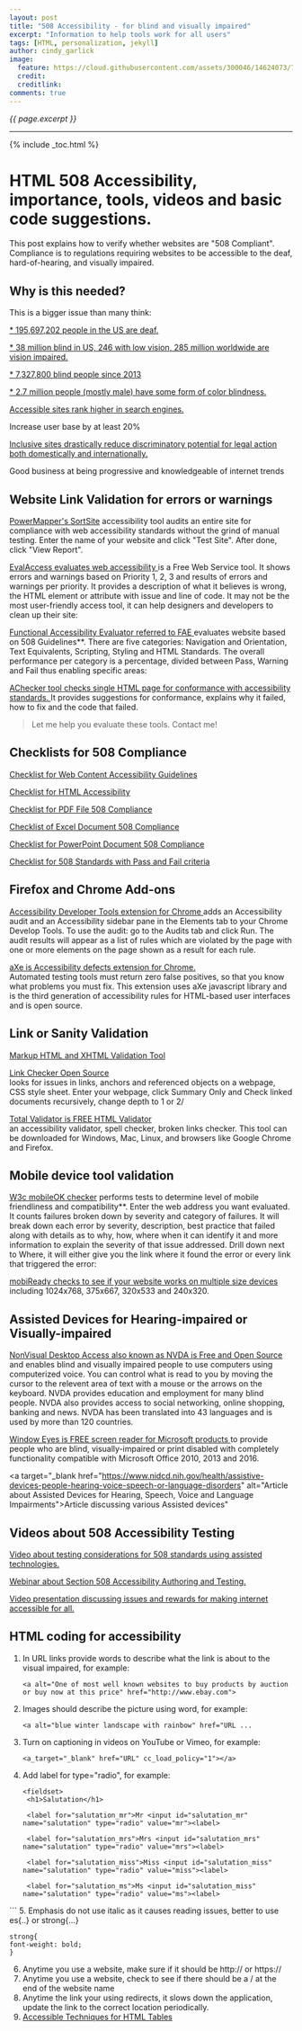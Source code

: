 ```yaml
---
layout: post
title: "508 Accessibility - for blind and visually impaired"
excerpt: "Information to help tools work for all users"
tags: [HTML, personalization, jekyll]
author: cindy_garlick
image:
  feature: https://cloud.githubusercontent.com/assets/300046/14624073/7b96364a-0594-11e6-9643-06decef9dbfd.jpg
  credit: 
  creditlink: 
comments: true
---
```

<i>{{ page.excerpt }}</i>
<hr />

{% include _toc.html %}
# HTML 508 Accessibility, importance, tools, videos and basic code suggestions.

This post explains how to verify whether websites are "508 Compliant". 
Compliance is to regulations requiring websites to be accessible to the deaf, hard-of-hearing, and visually impaired.

## Why is this needed?

This is a bigger issue than many think:

   <a target="_blank" href="http://libguides.gallaudet.edu/content.php?pid=119476&sid=1029190" 
                         alt="Statistics of deaf population">* 195,697,202 people in the US are deaf.</a>

   <a target="_blank" href="http://www.who.int/mediacentre/factsheets/fs282/en/" 
                         alt="38 million blind is statistics for Visually impaired population">* 38 million blind in US, 246 with low vision, 285 million worldwide are vision impaired.</a>
						 
   <a target="_blank" href="https://nfb.org/blindness-statistics" 
                         alt="Statistics of Blind impaired population">* 7,327,800 blind people since 2013</a>
						 
   <a target="_blank" href="http://www.colourblindawareness.org/colour-blindness/" 
                         alt="Statistics of color blind population">* 2.7 million people (mostly male) have some form of color blindness.</a>
   
   <a target="_blank" href="https://www.youtube.com/watch?v=HO3TdUb9uK8" cc_load_policy="1"
                         alt="Accessible sites rank higher in search engines.">Accessible sites rank higher in search engines.</a>
   
   Increase user base by at least 20%
   
   <a target="_blank" href="https://www.youtube.com/watch?v=HO3TdUb9uK8" cc_load_policy="1"
                         alt="Inclusive sites drastically reduce discriminatory potential for legal action both domestically and internationally.">Inclusive sites drastically reduce discriminatory potential for legal action both domestically and internationally.</a> 
   
   Good business at being progressive and knowledgeable of internet trends


## Website Link Validation for errors or warnings
  
<a target="_blank" href="http://www.powermapper.com/products/sortsite/ads/acc-section-508/?gclid=CMfzl_Lg38wCFVUkgQodQ8YA4A" 
                         alt="SortSite evaluates websites for accessibility">PowerMapper's SortSite</a> accessibility tool audits an entire site for compliance with web accessibility 
standards without the grind of manual testing. Enter the name of your website and click "Test Site". After done, click "View Report".
   
<a target="_blank" href="http://sipt07.si.ehu.es/evalaccess2/index.html" 
      alt="EvalAccess evaluates a website for Accessibility based on standards compliance.">EvalAccess evaluates web accessibility </a>is a Free Web Service tool.  It shows errors and warnings based on Priority 1, 2, 3 and results of errors and warnings per priority. It provides a description of what it believes is wrong, the HTML element or attribute with issue and line of code.  It may not be the most user-friendly access tool, it can help designers and developers to clean up their site:
   
<a target="_blank" href="https://fae.disability.illinois.edu/anonymous/?Anonymous%20Report=/" 
      alt="Functional Accessibility Evaluator tool evaluates a website for Accessibility based on 508 standards.">Functional Accessibility Evaluator referred to FAE </a>evaluates website based on 508 Guidelines**.  There are five categories: Navigation and Orientation, Text Equivalents, Scripting, Styling and HTML Standards.  The overall performance per category is a percentage, divided between Pass, Warning and Fail thus enabling specific areas:

<a target="_blank" href="http://achecker.ca/checker/" 
      alt="AChecker checks single HTML pages for accessibility standards.">AChecker tool checks single HTML page for conformance with accessibility standards. </a>It provides suggestions for conformance, explains why it failed, how to fix and the code that failed. 
				 
> Let me help you evaluate these tools. Contact me!


## Checklists for 508 Compliance

<a target="_blank" href="http://www.hhs.gov/web/section-508/making-files-accessible/checklist/ppt/index.html" 
                         alt="Checklist for evaluating PowerPoint documents">Checklist for Web Content Accessibility Guidelines </a>
   
<a target="_blank" href="http://www.hhs.gov/web/section-508/making-files-accessible/checklist/html/index.html" 
                         alt="Checklist for improving HTML code">Checklist for HTML Accessibility</a>

<a target="_blank" href="http://www.hhs.gov/web/section-508/making-files-accessible/checklist/pdf/index.html" 
                         alt="Checklist for evaluating PDF documents">Checklist for PDF File 508 Compliance</a>
						 
<a target="_blank" href="http://www.hhs.gov/web/section-508/making-files-accessible/checklist/excel/index.html" 
                         alt="Checklist for changing Excel documents">Checklist of Excel Document 508 Compliance</a>
                         
<a target="_blank" href="http://www.hhs.gov/web/section-508/making-files-accessible/checklist/ppt/index.html" 
                         alt="Checklist for evaluating PowerPoint documents">Checklist for PowerPoint Document 508 Compliance</a>
   
<a target="_blank" href="http://webaim.org/standards/508/checklist" 
                         alt="Checklist listing the 508 standards and Pass and Fail criteria">Checklist for 508 Standards with Pass and Fail criteria</a>
   
## Firefox and Chrome Add-ons

<a target="_blank" href="https://chrome.google.com/webstore/detail/accessibility-developer-t/fpkknkljclfencbdbgkenhalefipecmb?hl=en" 
                         alt="Extension that can be added to Chrome to help developers with Accessibility errors in an audit"> Accessibility Developer Tools extension for Chrome </a>
adds an Accessibility audit and an Accessibility sidebar pane in the Elements tab to your Chrome Develop Tools.  To use the audit: go to the Audits tab and click Run.  The audit results will appear as a list of rules which are violated by the page with one or more elements on the page shown as a result for each rule.

<a target="_blank" href="https://chrome.google.com/webstore/detail/axe/lhdoppojpmngadmnindnejefpokejbdd" 
                         alt="aXe is an Extension added to Chrome for developers with no false positive for Accessibility issues">aXe is Accessibility defects extension for Chrome.</a> 		
Automated testing tools must return zero false positives, so that you know what problems you must fix.  This extension uses aXe javascript library and is the third generation of accessibility rules for HTML-based user interfaces and is open source.
    				 
   
## Link or Sanity Validation

<a target="_blank" href="https://validator.w3.org/" 
      alt="Checklist for evaluating links on a web page">Markup HTML and XHTML Validation Tool</a>

<a target="_blank" href="https://validator.w3.org/checklink" 
      alt="Checklist for evaluating links on a web page">Link Checker Open Source </a>	  
looks for issues in links, anchors and referenced objects on a webpage, CSS style sheet. Enter your webpage, click Summary Only and Check linked documents recursively, change depth to 1 or 2/
    
<a target="_blank" href="https://www.totalvalidator.com/index.html" 
      alt="Free Tool to check HTML, accessibility validator, spell check, and broken links validator for a website">Total Validator is FREE HTML Validator </a>		
an accessibility validator, spell checker, broken links checker. This tool can be downloaded for Windows, Mac, Linux, and browsers like Google Chrome and Firefox.
    

## Mobile device tool validation

<a target="_blank" href="https://validator.w3.org/mobile/" 
      alt="Tool on checks website for mobile friendliness">W3c mobileOK checker</a>
performs tests to determine level of mobile friendliness and compatibility**. Enter the web address you want evaluated.
It counts failures broken down by severity and category of failures.
It will break down each error by severity, description, best practice that failed along with details as to why, how, where when it can identify it 
and more information to explain the severity of that issue addressed. Drill down next to Where, it will either give you the
link where it found the error or every link that triggered the error: 
    
<a target="_blank" href="http://ready.mobi/" 
      alt="Tool on web that evaluates website for mobile users">mobiReady checks to see if your website works on multiple size devices </a>
including 1024x768, 375x667, 320x533 and 240x320.
    
## Assisted Devices for Hearing-impaired or Visually-impaired

<a target="_blank" href="http://www.nvaccess.org/download/" 
      alt="Free Tool for blind and visually impaired to read text on screen translated into 43 languages in 120 countries">NonVisual Desktop Access also known as NVDA is Free and Open Source </a>
and enables blind and visually impaired people to use computers using computerized voice. You can control what is read to you by moving the cursor to the relevent area of text with a mouse or the arrows on the keyboard.  NVDA provides education and employment for many blind people.  NVDA also provides access to social networking, online shopping, banking and news. NVDA has been translated into 43 languages and is used by more than 120 countries.
    
<a target="_blank" href="http://www.windoweyesforoffice.com/" 
      alt="Window Eyes is a Screen Reader free for Microsoft Office 2010, 2013 and 2016 versions">Window Eyes is FREE screen reader for Microsoft products </a>to provide people who are blind, visually-impaired or print disabled with completely functionality compatible with Microsoft Office 2010, 2013 and 2016.

<a target="_blank href="https://www.nidcd.nih.gov/health/assistive-devices-people-hearing-voice-speech-or-language-disorders"
      alt="Article about Assisted Devices for Hearing, Speech, Voice and Language Impairments">Article discussing various Assisted devices"

## Videos about 508 Accessibility Testing

<a target="_blank" href="https://www.youtube.com/watch?v=4XJcswWmmAw" cc_load_policy="1"
                         alt="Video discussing testing using Assisted Technologies">Video about testing considerations for 508 standards using assisted technologies.</a> 
                         
<a target="_blank" href=" https://www.youtube.com/watch?v=c6OoQHDaLvk" cc_load_policy="1"
                         alt="Webinar video on Section 508 Accessibility Authoring and Testing">Webinar about Section 508 Accessibility Authoring and Testing.</a> 
                         
<a target="_blank" href="https://www.youtube.com/watch?v=HO3TdUb9uK8" cc_load_policy="1"
                         alt="Video about making internet accessible for all ">Video presentation discussing issues and rewards for making internet accessible for all.</a> 
                         
## HTML coding for accessibility

1. In URL links provide words to describe what the link is about to the visual impaired, for example:

   ```
   <a alt="One of most well known websites to buy products by auction or buy now at this price" href="http://www.ebay.com">
   ```
   
2. Images should describe the picture using word, for example:

   ```
   <a alt="blue winter landscape with rainbow" href="URL ...
   ```

3. Turn on captioning in videos on YouTube or Vimeo, for example:

   ```
   <a_target="_blank" href="URL" cc_load_policy="1"></a>
   ```
   
4. Add label for type="radio", for example:

   ```
   <fieldset>
    <h1>Salutation</h1>

    <label for="salutation_mr">Mr <input id="salutation_mr" name="salutation" type="radio" value="mr"><label>

    <label for="salutation_mrs">Mrs <input id="salutation_mrs" name="salutation" type="radio" value="mrs"><label>

    <label for="salutation_miss">Miss <input id="salutation_miss" name="salutation" type="radio" value="miss"><label>

    <label for="salutation_ms">Ms <input id="salutation_miss" name="salutation" type="radio" value="ms"><label>
</fieldset>
   ```
5. Emphasis do not use italic as it causes reading issues, better to use es{..}  or  strong{...}

   ```
   strong{
   font-weight: bold;
   }
   ```
   
6. Anytime you use a website, make sure if it should be http:// or https://
7. Anytime you use a website, check to see if there should be a / at the end of the website name
8. Anytime the link your using redirects, it slows down the application, update the link to the correct location periodically.
9. <a target="_blank" href="http://ready.mobi/" 
      alt="Tool on web that evaluates website for mobile users">Accessible Techniques for HTML Tables </a> 
